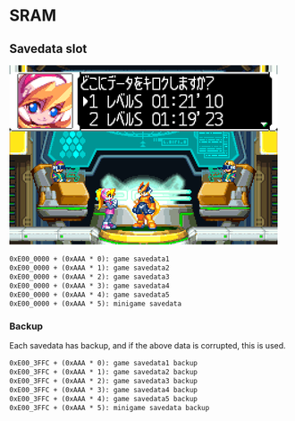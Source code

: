 # SRAM

## Savedata slot

<img src="images/savedata.png" />

```
0xE00_0000 + (0xAAA * 0): game savedata1
0xE00_0000 + (0xAAA * 1): game savedata2
0xE00_0000 + (0xAAA * 2): game savedata3
0xE00_0000 + (0xAAA * 3): game savedata4
0xE00_0000 + (0xAAA * 4): game savedata5
0xE00_0000 + (0xAAA * 5): minigame savedata
```

### Backup

Each savedata has backup, and if the above data is corrupted, this is used.

```
0xE00_3FFC + (0xAAA * 0): game savedata1 backup
0xE00_3FFC + (0xAAA * 1): game savedata2 backup
0xE00_3FFC + (0xAAA * 2): game savedata3 backup
0xE00_3FFC + (0xAAA * 3): game savedata4 backup
0xE00_3FFC + (0xAAA * 4): game savedata5 backup
0xE00_3FFC + (0xAAA * 5): minigame savedata backup
```
